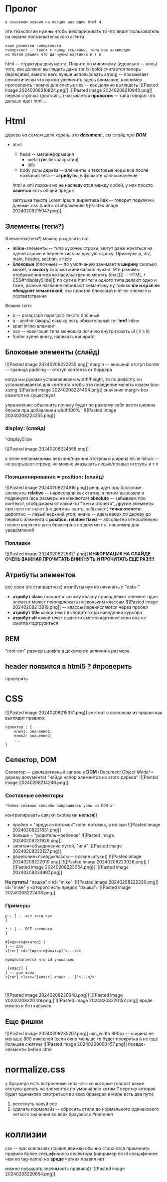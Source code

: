 # Пролог
	в основном освоим на лекции наследие html 4
эти технологии нужны чтобы декларировать то что видит пользователь на экране пользовательского агента

	язык разметки гипертекста
	гипертекст -- текст с гипер ссылками, типа как википедия
	но потом решили что да нужны картинки и т п

html -- структура документа. Пишите по минимому (идеально -- ноль) того, как должно выглядеть
	даже тег b (bold) считается теперь deprecated, вместо него лучше использовать strong -- показывает семантически что нужно увеличить здесь внимание, например проговорить громче для слепых
css -- как должно выглядеть
![[Pasted image 20240208210824.png]]
![[Pasted image 20240208210940.png]]
первая строчка (доктайп...) называется **прологом** -- типа говорит что дальше идет html...
# Html
дерево
*на самом деле корень это **document** , см слайд про **DOM***
- html
	- head -- метаинформация 
		- meta (**тег** без закрытия)
		- title
	- body
узлы дерева -- элементы и текстовые ноды
все после названия тега -- **атрибуты**, в формате ключ=значение

	html и xml похожи но не наследуются между собой, у них просто **кажется** есть общий предок
	
	заглушка текста Lorem Ipsum
директива **link**  -- говорит подключи данный .css файл к отображению 
![[Pasted image 20240208215047.png]]

## Элементы (теги?)
Элементы(теги?) можно разделить на:
- **inline**-элементы -- типа кусочек строки, могут даже начаться на одной строке и перенестись на другую строку. 
	Примеры: p, div, main, header, section, article
- **блоковые** (блочные) -- по умолчанию занимает в **ширину** сколько может, а **высоту** сколько минимально нужно. 
Эти режимы отображения можно насильственно менять (см [[2 -- HTML + CSS#^displaySlide]])
по сути в html теги одного типа делают одно и тоже, разные названия передают семантику
ну только **div и span не обладают семантикой**, это простой блоковый и inline элементы соответственно

Всякие теги:
- p -- paragraph
	параграф текста
	блочный
- a - anchor (якорь) 
	ссылка
	есть обязательный тег **href**
	inline
- span 
	inline-элемент
- nav -- навигация
	типа менюшка
	логично внутри юзать ul { li li li}
- footer 
	хуйня внизу, написать копирайт

## Блоковые элементы (слайд)
![[Pasted image 20240208223235.png]]
margin -- внешний отступ
border -- граница
padding -- отступ контента от бордера

когда мы руками устанавливаем width/height, то по дефолту он устанавливается для контента
чтобы это поведение менять юзаем box-sizing
![[Pasted image 20240208224404.png]]
значения margin-box кажется не существует

упражнение: объяснить почему будет по разному себя вести ширина блоков при добавлении width100% :
![[Pasted image 20240208224255.png]]

### display: (слайд)
^displaySlide

![[Pasted image 20240208224558.png]] 

к inline неприменимы верхние/нижние отступы и ширина
inline-block -- не разрывает строку, но можно указывать левые/правые отступы и т п

### Позиционирование = position: (слайд)
![[Pasted image 20240208224916.png]]
речь идет про блоковые элементы
**relative** -- нарисовали как статик, а потом вырезали и подвинули (все размеры не меняются)
**absolute** -- забываем про контекст, отображаем от какой-то "точки отсчета", другие элементы про него не знают (не должны знать, забывают)
**точка отсчета**: дефолтно -- левый верхний угол, иначе -- идем вверх по дереву до первого элемента с **position: relative**
**fixed** -- абсолютно относительно левого верхнего угла браузера а не документа, например для уведомлений

### Поплавки
![[Pasted image 20240208225821.png]]
**ИНФОРМАЦИЯ НА СЛАЙДЕ ОЧЕНЬ ВАЖНАЯ ПРОЧИТАТЬ ВНИКНУТЬ И ПРОЧИТАТЬ ЕЩЕ РАЗ!!!!**


## Атрибуты элементов
все свои (не стандартные) атрибуты нужно начинать с "data-"
- **атрибут class**
	говорит к какому классу принадлежит элемент
	один элемент может принадлежать нескольким классам
	![[Pasted image 20240208213819.png]] 
	-- классы перечисляются через пробел
- **атрибут title**
	какой текст выводится при наведении курсора
- **атрибут alt**
	какой текст вывести вместо картинке если она не смогла подгрузиться

## REM
"root-em"
размер шрифта в документе
величина размера


## header появился в html5 ? #проверить 
проверить

# CSS
![[Pasted image 20240208215331.png]]
состоит в основном из правил
как выглядит правило:
```
селектор : {
	ключ1: значение1;
	ключ2: значение2;
	...
}
```
## Селектор, DOM
Селектор -- декларативный запрос к **DOM** (*Document Object Model* = дереву документа) "найди набор элементов из этого дерева"
![[Pasted image 20240208214240.png]]
### Составные селекторы
	"более сложные способы запрашивать узлы из DOM-а"
контролировать связки скобками **нельзя**))

- пробел =  "предок->потомок"
	note: потомок, а не сын
![[Pasted image 20240208221831.png]]
- больше = "родитель->ребенок"
![[Pasted image 20240208221926.png]]
- запятая=объединение путей, "или"
![[Pasted image 20240208222127.png]]
- двоеточие=псевдоклассы -- всякие штуки)) 
![[Pasted image 20240208222919.png]]
![[Pasted image 20240208223026.png]]
![[Pasted image 20240208223054.png]]
![[Pasted image 20240208234907.png]]

**Не путать!**
 "пэшка" с id="mike":
![[Pasted image 20240208222239.png]]
 id="mike" у которого есть предок "пэшка":
![[Pasted image 20240208222408.png]]

### Примеры

```
p : { -- все теги <p>
}

* : { -- ВСЕ элементы
}

#[идентефикатор] { 
} -- для 
<[тег] id="[идентефикатор]">...</>

предполагается что id уникальны

.[класс] { 
} -- для всех 
<[тег] class="[класс1 класс ...]">...</>



```

![[Pasted image 20240208220048.png]]
![[Pasted image 20240208220129.png]] ![[Pasted image 20240208220152.png]]
вроде можно и без кавычек
## Еще фишки
![[Pasted image 20240208235207.png]]
min_width 800px -- ширина не меньше 800 пикселей (если окно меньше то будет прокрутка а не еще большее сжатие)
![[Pasted image 20240209000457.png]]
псевдо-элементы before after


# normalize.css
у браузера есть встроенные типа-css-ки которые говорят какие отступы делать на элементах по умолчанию
хотим ? верстку которая будет одинаково смотреться во всех бразерах в мире
есть два пути:
1. ресетнуть нахуй все
2. сделать нормалайз -- сбросить стили до нормального одинакового четкого значения во всех браузерах
#непонел 



# коллизии
css -- при коллизиях правил движки обычно стараются применить правило более специфичного селектора (например по id специфичнее чем по tag-name)
но **вроде** четких правил нет

можно повышать значимость правила))
![[Pasted image 20240208220654.png]]